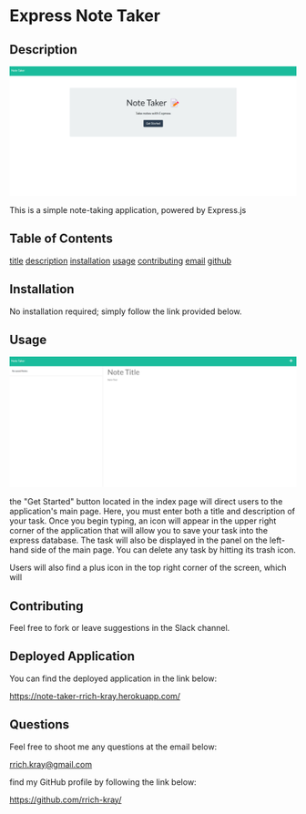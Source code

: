 
    
# Express Note Taker

## Description

![express note taker](./assets/images/screen1.png)

This is a simple note-taking application, powered by Express.js

## Table of Contents

[title](#title)
[description](#description)
[installation](#installation)
[usage](#usage)
[contributing](#contributing)
[email](#email)
[github](#github)


## Installation

No installation required; simply follow the link provided below.

## Usage 

![express note taker](./assets/images/screen2.png)

the "Get Started" button located in the index page will direct users to the application's main page. Here, you must enter both a title and description of your task. Once you begin typing, an icon will appear in the upper right corner of the application that will allow you to save your task into the express database. The task will also be displayed in the panel on the left-hand side of the main page. You can delete any task by hitting its trash icon.

Users will also find a plus icon in the top right corner of the screen, which will 

## Contributing

Feel free to fork or leave suggestions in the Slack channel.

## Deployed Application

You can find the deployed application in the link below:

https://note-taker-rrich-kray.herokuapp.com/

## Questions

Feel free to shoot me any questions at the email below:

rrich.kray@gmail.com

find my GitHub profile by following the link below:

https://github.com/rrich-kray/